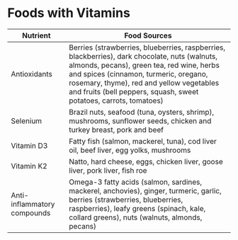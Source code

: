 # Foods with Vitamins

|Nutrient|Food Sources
|-|-
|Antioxidants|Berries (strawberries, blueberries, raspberries, blackberries), dark chocolate, nuts (walnuts, almonds, pecans), green tea, red wine, herbs and spices (cinnamon, turmeric, oregano, rosemary, thyme), red and yellow vegetables and fruits (bell peppers, squash, sweet potatoes, carrots, tomatoes)
|Selenium|Brazil nuts, seafood (tuna, oysters, shrimp), mushrooms, sunflower seeds, chicken and turkey breast, pork and beef
|Vitamin D3|Fatty fish (salmon, mackerel, tuna), cod liver oil, beef liver, egg yolks, mushrooms
|Vitamin K2|Natto, hard cheese, eggs, chicken liver, goose liver, pork liver, fish roe
|Anti-inflammatory compounds|Omega-3 fatty acids (salmon, sardines, mackerel, anchovies), ginger, turmeric, garlic, berries (strawberries, blueberries, raspberries), leafy greens (spinach, kale, collard greens), nuts (walnuts, almonds, pecans)
